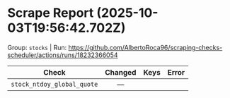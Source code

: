 # Scrape Report (2025-10-03T19:56:42.702Z)

Group: `stocks`  |  Run: https://github.com/AlbertoRoca96/scraping-checks-scheduler/actions/runs/18232366054

| Check | Changed | Keys | Error |
|---|:---:|:--|:--|
| `stock_ntdoy_global_quote` | — |  |  |
